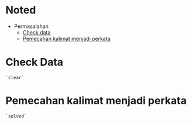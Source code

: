 # Noted

* Permasalahan
	* [Check data](#check-data)
	* [Pemecahan kalimat menjadi perkata](#pemecahan-kalimat-menjadi-perkata)


# Check Data
	`clear`
# Pemecahan kalimat menjadi perkata
	`solved`

